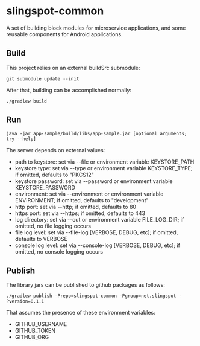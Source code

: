 # slingspot-common

A set of building block modules for microservice applications, and some reusable components for 
Android applications.

## Build

This project relies on an external buildSrc submodule:

```
git submodule update --init  
```

After that, building can be accomplished normally:
```
./gradlew build
```

## Run

```
java -jar app-sample/build/libs/app-sample.jar [optional arguments; try --help]
```

The server depends on external values:

- path to keystore: set via --file or environment variable KEYSTORE_PATH
- keystore type: set via --type or environment variable KEYSTORE_TYPE; if omitted, defaults to "PKCS12"
- keystore password: set via --password or environment variable KEYSTORE_PASSWORD
- environment: set via --environment or environment variable ENVIRONMENT; if omitted, defaults to "development"
- http port: set via --http; if omitted, defaults to 80
- https port: set via --https; if omitted, defaults to 443
- log directory: set via --out or environment variable FILE_LOG_DIR; if omitted, no file logging occurs
- file log level: set via --file-log [VERBOSE, DEBUG, etc]; if omitted, defaults to VERBOSE
- console log level: set via --console-log [VERBOSE, DEBUG, etc]; if omitted, no console logging occurs

## Publish

The library jars can be published to github packages as follows:

```
./gradlew publish -Prepo=slingspot-common -Pgroup=net.slingspot -Pversion=0.1.1
```

That assumes the presence of these environment variables:
- GITHUB_USERNAME
- GITHUB_TOKEN
- GITHUB_ORG

